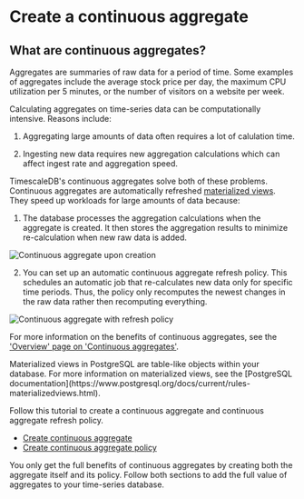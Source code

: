 # Create a continuous aggregate

## What are continuous aggregates?

Aggregates are summaries of raw data for a period 
of time. Some examples of aggregates include the average stock price per day, the maximum 
CPU utilization per 5 minutes, or the number of visitors on a website per week.

Calculating aggregates on time-series data can be computationally intensive. Reasons include:
1. Aggregating large amounts of data often requires a lot of calulation time. 

2. Ingesting new data requires new aggregation calculations which can affect ingest rate 
and aggregation speed. 

TimescaleDB's continuous aggregates solve both of these problems. Continuous aggregates 
are automatically refreshed [materialized views][material-view]. They speed up 
workloads for large amounts of data because:


1. The database processes the aggregation calculations when the aggregate is created. 
It then stores the aggregation results to minimize re-calculation when new raw data is added. 

  <img class="main-content__illustration" src="https://s3.amazonaws.com/assets.timescale.com/docs/images/getting-started/continuous-aggregate.jpg" alt="Continuous aggregate upon creation"/>

2. You can set up an automatic continuous aggregate refresh policy. This schedules an automatic job 
that re-calculates new data only for specific time periods. Thus, the policy only recomputes the newest 
changes in the raw data rather then recomputing everything. 

  <img class="main-content__illustration" src="https://s3.amazonaws.com/assets.timescale.com/docs/images/getting-started/continuous-aggregate-policy.jpg" alt="Continuous aggregate with refresh policy"/>

For more information on the benefits of continuous aggregates, see the 
['Overview' page on 'Continuous aggregates'][cagg-overview].

<highlight type="note">
Materialized views in PostgreSQL are table-like objects within your database. For more 
information on materialized views, see the [PostgreSQL documentation](https://www.postgresql.org/docs/current/rules-materializedviews.html).
</highlight>

Follow this tutorial to create a continuous aggregate and continuous aggregate 
refresh policy. 
* [Create continuous aggregate][create-cagg-basics]
* [Create continuous aggregate policy][create-cagg-policy]

You only get the full benefits of continuous aggregates by creating both the aggregate itself and
its policy. Follow both sections to add the full value of aggregates to your time-series database.


[material-view]: https://www.postgresql.org/docs/current/rules-materializedviews.html
[cagg-overview]: /overview/core-concepts/continuous-aggregates/
[create-cagg-basics]: /getting-started/create-cagg/create-cagg-basics/
[create-cagg-policy]: /getting-started/create-cagg/create-cagg-policy/
